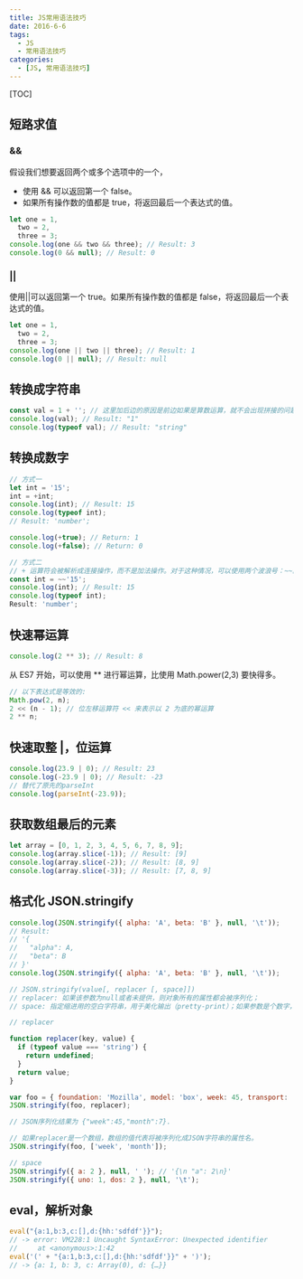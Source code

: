 ```yaml
---
title: JS常用语法技巧
date: 2016-6-6
tags:
  - JS
  - 常用语法技巧
categories:
  - [JS, 常用语法技巧]
---
```


[TOC]

## 短路求值

### &&

假设我们想要返回两个或多个选项中的一个，

- 使用 && 可以返回第一个 false。
- 如果所有操作数的值都是 true，将返回最后一个表达式的值。

```js
let one = 1,
  two = 2,
  three = 3;
console.log(one && two && three); // Result: 3
console.log(0 && null); // Result: 0
```

### ||

使用||可以返回第一个 true。如果所有操作数的值都是 false，将返回最后一个表达式的值。

```js
let one = 1,
  two = 2,
  three = 3;
console.log(one || two || three); // Result: 1
console.log(0 || null); // Result: null
```

## 转换成字符串

```js
const val = 1 + ''; // 这里加后边的原因是前边如果是算数运算，就不会出现拼接的问题
console.log(val); // Result: "1"
console.log(typeof val); // Result: "string"
```

## 转换成数字

```js
// 方式一
let int = '15';
int = +int;
console.log(int); // Result: 15
console.log(typeof int);
// Result: 'number';

console.log(+true); // Return: 1
console.log(+false); // Return: 0

// 方式二
// + 运算符会被解析成连接操作，而不是加法操作。对于这种情况，可以使用两个波浪号：~~。
const int = ~~'15';
console.log(int); // Result: 15
console.log(typeof int);
Result: 'number';
```

## 快速幂运算

```js
console.log(2 ** 3); // Result: 8
```

从 ES7 开始，可以使用 \*\* 进行幂运算，比使用 Math.power(2,3) 要快得多。

```js
// 以下表达式是等效的:
Math.pow(2, n);
2 << (n - 1); // 位左移运算符 << 来表示以 2 为底的幂运算
2 ** n;
```

## 快速取整 |，位运算

```js
console.log(23.9 | 0); // Result: 23
console.log(-23.9 | 0); // Result: -23
// 替代了原先的parseInt
console.log(parseInt(-23.9));
```

## 获取数组最后的元素

```js
let array = [0, 1, 2, 3, 4, 5, 6, 7, 8, 9];
console.log(array.slice(-1)); // Result: [9]
console.log(array.slice(-2)); // Result: [8, 9]
console.log(array.slice(-3)); // Result: [7, 8, 9]
```

## 格式化 JSON.stringify

```js
console.log(JSON.stringify({ alpha: 'A', beta: 'B' }, null, '\t'));
// Result:
// '{
//   "alpha": A,
//   "beta": B
// }'
console.log(JSON.stringify({ alpha: 'A', beta: 'B' }, null, '\t'));

// JSON.stringify(value[, replacer [, space]])
// replacer: 如果该参数为null或者未提供，则对象所有的属性都会被序列化；
// space: 指定缩进用的空白字符串，用于美化输出（pretty-print）；如果参数是个数字，它代表有多少的空格；上限为10。该值若小于1，则意味着没有空格；如果该参数为字符串(字符串的前十个字母)，该字符串将被作为空格；如果该参数没有提供（或者为null）将没有空格。

// replacer

function replacer(key, value) {
  if (typeof value === 'string') {
    return undefined;
  }
  return value;
}

var foo = { foundation: 'Mozilla', model: 'box', week: 45, transport: 'car', month: 7 };
JSON.stringify(foo, replacer);

// JSON序列化结果为 {"week":45,"month":7}.

// 如果replacer是一个数组，数组的值代表将被序列化成JSON字符串的属性名。
JSON.stringify(foo, ['week', 'month']);

// space
JSON.stringify({ a: 2 }, null, ' '); // '{\n "a": 2\n}'
JSON.stringify({ uno: 1, dos: 2 }, null, '\t');
```

## eval，解析对象

```js
eval("{a:1,b:3,c:[],d:{hh:'sdfdf'}}");
// -> error: VM228:1 Uncaught SyntaxError: Unexpected identifier
//     at <anonymous>:1:42
eval('(' + "{a:1,b:3,c:[],d:{hh:'sdfdf'}}" + ')');
// -> {a: 1, b: 3, c: Array(0), d: {…}}
```
